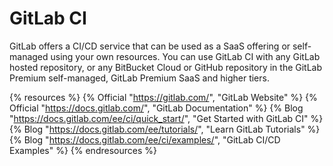 # GitLab CI

GitLab offers a CI/CD service that can be used as a SaaS offering or self-managed using your own resources. You can use GitLab CI with any GitLab hosted repository, or any BitBucket Cloud or GitHub repository in the GitLab Premium self-managed, GitLab Premium SaaS and higher tiers.


{% resources %}
  {% Official "https://gitlab.com/", "GitLab Website" %}
  {% Official "https://docs.gitlab.com/", "GitLab Documentation" %}
  {% Blog "https://docs.gitlab.com/ee/ci/quick_start/", "Get Started with GitLab CI" %}
  {% Blog "https://docs.gitlab.com/ee/tutorials/", "Learn GitLab Tutorials" %}
  {% Blog "https://docs.gitlab.com/ee/ci/examples/", "GitLab CI/CD Examples" %}
{% endresources %}
